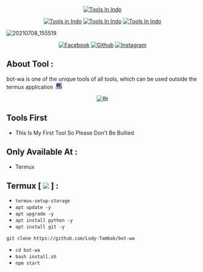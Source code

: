 
<p align="center">
<a href=""><img title="Tools In Indo" src="https://img.shields.io/badge/Tools-Indo-SCRIPT?colorA=%23ff8100&colorB=%23017e40&colorC=%23ff0000&style=for-the-badge"></a>

</p>
<p align="center">
<a href=""><img title="Tools in Indo" src="https://img.shields.io/badge/Tool-Bot-green.svg"></a>
<a href=""><img title="Tools In Indo" src="https://img.shields.io/badge/Version-1.0-green.svg?style=flat-square"></a>
<a href=""><img title="Tools In Indo" src="https://img.shields.io/badge/Maintained%3F-Yes-green.svg"></a>

  ![20210708_155519](https://user-images.githubusercontent.com/79711216/124894725-1d3e9b80-e006-11eb-87f7-f2b301abb6f0.png)

</p>
<p align="center">
<a href="https://www.facebook.com/kangkebun.kangkebun"><img title="Facebook" src="https://img.shields.io/badge/Facebook-black?style=for-the-badge&logo=Facebook"></a>
<a href="https://github.com/Lody-Tambak"><img title="Github" src="https://img.shields.io/badge/Kang-Kebun__-brightgreen?style=for-the-badge&logo=github"></a>
<a href="https://www.instagram.com/lodytambak/"><img title="Instagram" src="https://img.shields.io/badge/INSTAGRAM-purple?style=for-the-badge&logo=instagram"></a>

## About Tool :
bot-wa is one of the unique tools of all tools, which can be used outside the termux application </b> <img src="https://github.com/TheDudeThatCode/TheDudeThatCode/blob/master/Assets/PC.gif" width="20px">

<p align="center"><img src="https://user-images.githubusercontent.com/79711216/124872731-d34abb00-dfef-11eb-8843-384199bb630f.gif" alt="Bt">

## Tools First
* This Is My First Tool So Please Don't Be Bullied

## Only Available At : 
* Termux
## Termux [ </b> <img src="https://github.com/TheDudeThatCode/TheDudeThatCode/blob/master/Assets/Developer.gif" width="35px"> ] :

* `termux-setup-storage`
* `apt update -y`
* `apt upgrade -y`
* `apt install python -y`
* `apt install git -y`
```
git clone https://github.com/Lody-Tambak/bot-wa
```
* `cd bot-wa`
* `bash install.sh`
* `npm start`
